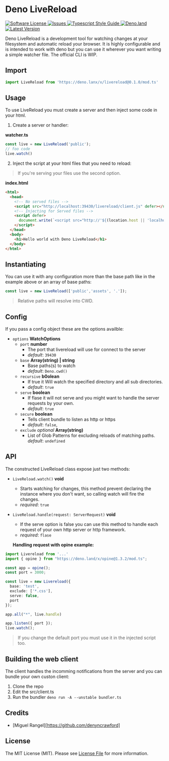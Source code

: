 # Deno LiveReload

<a href="LICENSE">
  <img src="https://img.shields.io/badge/license-MIT-brightgreen.svg" alt="Software License" />
</a>
<a href="https://github.com/denyncrawford/deno-livereload/issues">
  <img src="https://img.shields.io/github/issues/denyncrawford/deno-livereload.svg" alt="Issues" />
</a>
<a href="https://github.com/standard/ts-standard/">
  <img src="https://img.shields.io/badge/code%20style-standard-brightgreen.svg" alt="Typescript Style Guide" />
</a>
<a href="https://deno.land/x/livereload">
  <img src="https://img.shields.io/badge/deno-^1.8.1-informational.svg?style=flat-squar" alt="Deno.land" />
</a>
<a href="https://github.com/denyncrawford/deno-livereload/releases">
  <img src="https://img.shields.io/github/release/denyncrawford/deno-livereload.svg" alt="Latest Version" />
</a>


Deno LiveReload is a development tool for watching changes at your filesystem and automatic reload your browser. It is highly configurable and is intended to work with deno but you can use it wherever you want writing a simple watcher file. The official CLI is WIP.

## Import

```typescript
import LiveReload from 'https://deno.lanx/x/livereload@0.1.0/mod.ts'
```

## Usage

To use LiveReload you must create a server and then inject some code in your html.

1. Create a server or handler:
  
**watcher.ts**

```typescript
const live = new LiveReload('public');
// foo code
live.watch()
```

2. Inject the script at your html files that you need to reload:

> If you're serving your files use the second option.

 **index.html**

```html
<html>
  <head>
    <!-- No served files -->
    <script src="http://localhost:39430/livereload/client.js" defer></script>
    <!-- Injecting for Served files -->
    <script defer>
      document.write(`<script src="http://'${(location.host || 'localhost').split(':')[0]}:39430/livereload/client.js></script>`)
    </script>
  </head>
  <body>
    <h1>Hello world with Deno LiveReload</h1>
  </body>
</html>
```

## Instantiating

You can use it with any configuration more than the base path like in the example above or an array of base paths:

```typescript
const live = new LiveReload(['public','assets', '.']);
```

> Relative paths will resolve into CWD.

## Config

If you pass a config object these are the options availble:

- `options` **WatchOptions**
  - `port` **number**
    - The port that livereload will use for connect to the server
    - *default*: `39430`
  - `base` **Array(string) | string**
    - Base paths(s) to watch 
    - *default*: `Deno.cwd()`
  - `recursive` **b0olean**
    - If true it Will watch the specified directory and all sub directories.
    - *default*: `true`
  - `serve` **boolean**
    - If flase it will not serve and you might want to handle the server requests by your own.
    - *default*: `true`
  - `secure` **boolean**
    - Tells client bundle to listen as http or https
    - *default*: `false`,
  - `exclude` *optional* **Array(string)**
    - List of Glob Patterns for excluding reloads of matching paths.
    *default*: `undefined`


## API

The constructed LiveReload class expose just two methods:

- `LiveReload.watch()` **void**
  - Starts watching for changes, this method prevent declaring the instance where you don't want, so calling watch will fire the changes.
  - *required*: `true`
- `LiveReload.handle(request: ServerRequest)` **void**
  - If the serve option is false you can use this method to handle each request of your own http server or http framework.
  - *required*: `flase`

  **Handling request with opine example:**
```typescript
import Livereload from '...'
import { opine } from "https://deno.land/x/opine@1.3.2/mod.ts";

const app = opine();
const port = 3000;

const live = new Livereload({
  base: 'test',
  exclude: ['*.css'],
  serve: false,
  port
});

app.all("*", live.handle)

app.listen({ port });
live.watch();
```

> If you change the default port you must use it in the injected script too.

## Building the web client

The client handles the incomming notifications from the server and you can bundle your own custon client:

1. Clone the repo
2. Edit the src/client.ts
3. Run the bundler `deno run -A --unstable bundler.ts`


## Credits

- [Miguel Rangel][https://github.com/denyncrawford]

## License

The MIT License (MIT). Please see [License File](LICENSE) for more information.


